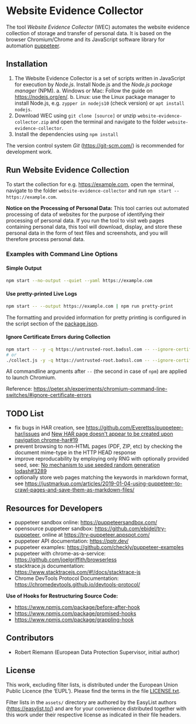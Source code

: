 # Website Evidence Collector

The tool *Website Evidence Collector* (WEC) automates the website evidence collection of storage and transfer of personal data. It is based on the browser Chromium/Chrome and its JavaScript software library for automation [puppeteer].

[puppeteer]: https://developers.google.com/web/tools/puppeteer/

## Installation

1. The Website Evidence Collector is a set of scripts written in JavaScript for execution by *Node.js*. Install Node.js and the *Node.js package manager* (NPM).
  a. Windows or Mac: Follow the guide on <https://nodejs.org/en/>.
  b. Linux: use the Linux package manager to install Node.js, e.g. `zypper in nodejs10` (check version) or `apt install nodejs`.
2. Download WEC using `git clone [source]` or unzip `website-evidence-collector.zip` and open the terminal and navigate to the folder `website-evidence-collector`.
3. Install the dependencies using `npm install`

The version control system *Git* (<https://git-scm.com/>) is recommended for development work.

## Run Website Evidence Collection

To start the collection for e.g. <https://example.com>, open the terminal, navigate to the folder `website-evidence-collector` and run `npm start -- https://example.com`.

**Notice on the Processing of Personal Data:** This tool carries out automated processing of data of websites for the purpose of identifying their processing of personal data. If you run the tool to visit web pages containing personal data, this tool will download, display, and store these personal data in the form of text files and screenshots, and you will therefore process personal data.

### Examples with Command Line Options

#### Simple Output

```sh
npm start --no-output --quiet --yaml https://example.com
```

#### Use pretty-printed Live Logs

```sh
npm start -- --output https://example.com | npm run pretty-print
```

The formatting and provided information for pretty printing is configured in the script section of the [package.json](./package.json).

#### Ignore Certificate Errors during Collection

```sh
npm start -- -y -q https://untrusted-root.badssl.com -- --ignore-certificate-errors
# or
./collect.js -y -q https://untrusted-root.badssl.com -- --ignore-certificate-errors
```

All commandline arguments after `--` (the second in case of `npm`) are applied to launch Chromium.

Reference: <https://peter.sh/experiments/chromium-command-line-switches/#ignore-certificate-errors>

## TODO List

- fix bugs in HAR creation, see <https://github.com/Everettss/puppeteer-har/issues> and [New HAR page doesn't appear to be created upon navigation chrome-har#19](https://github.com/sitespeedio/chrome-har/issues/19)
- prevent browsing to non-HTML pages (PDF, ZIP, etc) by checking the document mime-type in the HTTP HEAD response
- improve reproducability by employing only RNG with optionally provided seed, see: [No mechanism to use seeded random generation lodash#3289](https://github.com/lodash/lodash/issues/3289)
- optionally store web pages matching the keywords in markdown format, see <https://justmarkup.com/articles/2019-01-04-using-puppeteer-to-crawl-pages-and-save-them-as-markdown-files/>

## Resources for Developers

- puppeteer sandbox online: <https://puppeteersandbox.com/>
- opensource puppeteer sandbox: <https://github.com/ebidel/try-puppeteer>, online at <https://try-puppeteer.appspot.com/>
- puppeteer API documentation: <https://pptr.dev/>
- puppeteer examples: <https://github.com/checkly/puppeteer-examples>
- puppeteer with chrome-as-a-service: <https://github.com/joelgriffith/browserless>
- stacktrace.js documentation: <https://www.stacktracejs.com/#!/docs/stacktrace-js>
- Chrome DevTools Protocol Documentation: <https://chromedevtools.github.io/devtools-protocol/>

**Use of Hooks for Restructuring Source Code:**

- https://www.npmjs.com/package/before-after-hook
- https://www.npmjs.com/package/promised-hooks
- https://www.npmjs.com/package/grappling-hook

## Contributors

- Robert Riemann (European Data Protection Supervisor, initial author)

## License

This work, excluding filter lists, is distributed under the European Union Public Licence (the ‘EUPL’). Please find the terms in the file [LICENSE.txt](./LICENSE.txt).

Filter lists in the `assets/` directory are authored by the EasyList authors (<https://easylist.to/>) and are for your convenience distributed together with this work under their respective license as indicated in their file headers.
